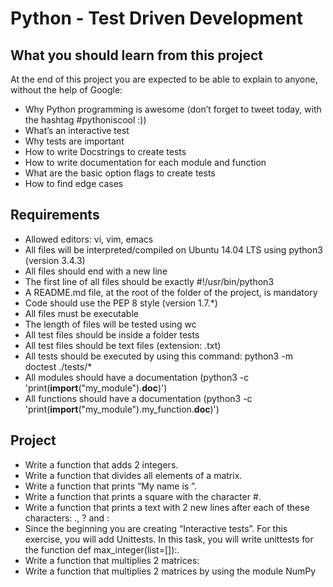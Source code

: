 # Python - Test Driven Development

## What you should learn from this project

At the end of this project you are expected to be able to explain to anyone, without the help of Google:
- Why Python programming is awesome (don’t forget to tweet today, with the hashtag #pythoniscool :))
- What’s an interactive test
- Why tests are important
- How to write Docstrings to create tests
- How to write documentation for each module and function
- What are the basic option flags to create tests
- How to find edge cases

## Requirements

- Allowed editors: vi, vim, emacs
- All files will be interpreted/compiled on Ubuntu 14.04 LTS using python3 (version 3.4.3)
- All files should end with a new line
- The first line of all files should be exactly #!/usr/bin/python3
- A README.md file, at the root of the folder of the project, is mandatory
- Code should use the PEP 8 style (version 1.7.*)
- All files must be executable
- The length of files will be tested using wc
- All test files should be inside a folder tests
- All test files should be text files (extension: .txt)
- All tests should be executed by using this command: python3 -m doctest ./tests/*
- All modules should have a documentation (python3 -c 'print(__import__("my_module").__doc__)')
- All functions should have a documentation (python3 -c 'print(__import__("my_module").my_function.__doc__)')

## Project
- Write a function that adds 2 integers.
- Write a function that divides all elements of a matrix.
- Write a function that prints “My name is ”.
- Write a function that prints a square with the character #.
- Write a function that prints a text with 2 new lines after each of these characters: ., ? and :
- Since the beginning you are creating “Interactive tests”. For this exercise, you will add Unittests. In this task, you will write unittests for the function def max_integer(list=[]):.
- Write a function that multiplies 2 matrices:
- Write a function that multiplies 2 matrices by using the module NumPy